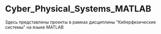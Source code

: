 # Cyber_Physical_Systems_MATLAB
Здесь представлены проекты в рамках дисциплины "Киберфизические системы" на языке MATLAB
